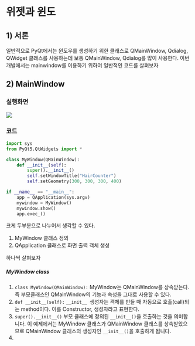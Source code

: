 # 위젯과 윈도

## 1) 서론
일반적으로 PyQt에서는 윈도우를 생성하기 위한 클래스로
QMainWindow, Qdialog, QWidget 클래스를 사용하는데 
보통 QMainWindow, Qdialog를 많이 사용한다. 
이번 개발에서는 mainwindow를 이용하기 위하여
일반적인 코드를 살펴보자

## 2) MainWindow
### 실행화면
![
](https://lh3.googleusercontent.com/Fp55t2d4Py5lT_9jKDJAiexHRKcjuWMUTl7gSyDb8HFuXyrSChnOrEmL1CjASozLbPpJ44JUlri8 "exe")

### 코드
``` python
import sys
from PyQt5.QtWidgets import *

class MyWindow(QMainWindow):
    def __init__(self):
        super().__init__()
        self.setWindowTitle("HairCounter")
        self.setGeometry(300, 300, 300, 400)

if __name__ == "__main__":
    app = QApplication(sys.argv)
    mywindow = MyWindow()
    mywindow.show()
    app.exec_()
```
크게 두부분으로 나누어서 생각할 수 있다.
1. MyWindow 클래스 정의
2. QApplication 클래스로 화면 출력 객체 생성

하나씩 살펴보자
##### MyWindow class
1. `class MyWindow(QMainWindow):` 
MyWindow는 QMainWindow를 상속받는다. 즉 부모클래스인 QMainWindow의 기능과 속성을 그대로 사용할 수 있다.
2.  `def __init__(self):`
`__init__ `생성자는 객체를 만들 때 자동으로 호출(call)되는 method이다. 
이를  Constructor, 생성자라고 표현한다.
3. `super().__init__()`
부모 클래스에 정의된 `__init__()`을 호출하는 것을 의미합니다. 이 예제에서는 MyWindow 클래스가 QMainWindow 클래스를 상속받았으므로 QMainWindow 클래스의 생성자인 `__init__()`을 호출하게 됩니다.
4. 


<!--stackedit_data:
eyJoaXN0b3J5IjpbLTE5NDcxMzcyMSwtNjA0MDcwOTg0LC0xNT
gxMzI4NzY4LDIxMDUxNzUyMTNdfQ==
-->
